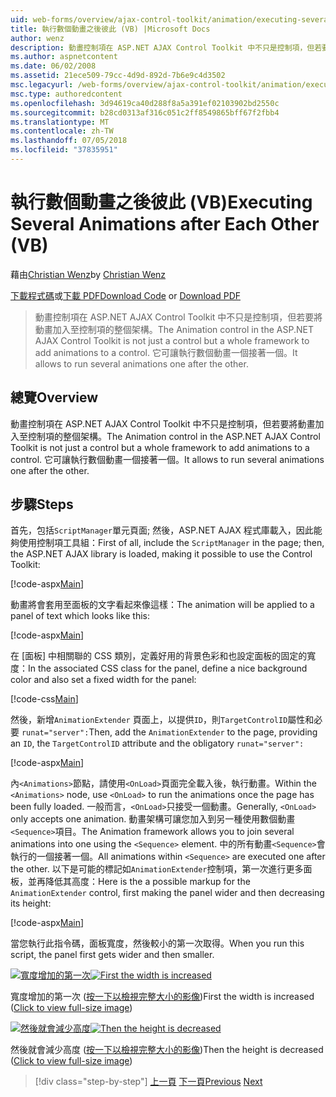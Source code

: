 ```yaml
---
uid: web-forms/overview/ajax-control-toolkit/animation/executing-several-animations-after-each-other-vb
title: 執行數個動畫之後彼此 (VB) |Microsoft Docs
author: wenz
description: 動畫控制項在 ASP.NET AJAX Control Toolkit 中不只是控制項，但若要將動畫加入至控制項的整個架構。 它可讓執行 severa...
ms.author: aspnetcontent
ms.date: 06/02/2008
ms.assetid: 21ece509-79cc-4d9d-892d-7b6e9c4d3502
msc.legacyurl: /web-forms/overview/ajax-control-toolkit/animation/executing-several-animations-after-each-other-vb
msc.type: authoredcontent
ms.openlocfilehash: 3d94619ca40d288f8a5a391ef02103902bd2550c
ms.sourcegitcommit: b28cd0313af316c051c2ff8549865bff67f2fbb4
ms.translationtype: MT
ms.contentlocale: zh-TW
ms.lasthandoff: 07/05/2018
ms.locfileid: "37835951"
---
```

<a name="executing-several-animations-after-each-other-vb"></a><span data-ttu-id="60bb7-104">執行數個動畫之後彼此 (VB)</span><span class="sxs-lookup"><span data-stu-id="60bb7-104">Executing Several Animations after Each Other (VB)</span></span>
====================
<span data-ttu-id="60bb7-105">藉由[Christian Wenz](https://github.com/wenz)</span><span class="sxs-lookup"><span data-stu-id="60bb7-105">by [Christian Wenz](https://github.com/wenz)</span></span>

<span data-ttu-id="60bb7-106">[下載程式碼](http://download.microsoft.com/download/f/9/a/f9a26acd-8df4-4484-8a18-199e4598f411/Animation3.vb.zip)或[下載 PDF](http://download.microsoft.com/download/6/7/1/6718d452-ff89-4d3f-a90e-c74ec2d636a3/animation3VB.pdf)</span><span class="sxs-lookup"><span data-stu-id="60bb7-106">[Download Code](http://download.microsoft.com/download/f/9/a/f9a26acd-8df4-4484-8a18-199e4598f411/Animation3.vb.zip) or [Download PDF](http://download.microsoft.com/download/6/7/1/6718d452-ff89-4d3f-a90e-c74ec2d636a3/animation3VB.pdf)</span></span>

> <span data-ttu-id="60bb7-107">動畫控制項在 ASP.NET AJAX Control Toolkit 中不只是控制項，但若要將動畫加入至控制項的整個架構。</span><span class="sxs-lookup"><span data-stu-id="60bb7-107">The Animation control in the ASP.NET AJAX Control Toolkit is not just a control but a whole framework to add animations to a control.</span></span> <span data-ttu-id="60bb7-108">它可讓執行數個動畫一個接著一個。</span><span class="sxs-lookup"><span data-stu-id="60bb7-108">It allows to run several animations one after the other.</span></span>


## <a name="overview"></a><span data-ttu-id="60bb7-109">總覽</span><span class="sxs-lookup"><span data-stu-id="60bb7-109">Overview</span></span>

<span data-ttu-id="60bb7-110">動畫控制項在 ASP.NET AJAX Control Toolkit 中不只是控制項，但若要將動畫加入至控制項的整個架構。</span><span class="sxs-lookup"><span data-stu-id="60bb7-110">The Animation control in the ASP.NET AJAX Control Toolkit is not just a control but a whole framework to add animations to a control.</span></span> <span data-ttu-id="60bb7-111">它可讓執行數個動畫一個接著一個。</span><span class="sxs-lookup"><span data-stu-id="60bb7-111">It allows to run several animations one after the other.</span></span>

## <a name="steps"></a><span data-ttu-id="60bb7-112">步驟</span><span class="sxs-lookup"><span data-stu-id="60bb7-112">Steps</span></span>

<span data-ttu-id="60bb7-113">首先，包括`ScriptManager`單元頁面; 然後，ASP.NET AJAX 程式庫載入，因此能夠使用控制項工具組：</span><span class="sxs-lookup"><span data-stu-id="60bb7-113">First of all, include the `ScriptManager` in the page; then, the ASP.NET AJAX library is loaded, making it possible to use the Control Toolkit:</span></span>

[!code-aspx[Main](executing-several-animations-after-each-other-vb/samples/sample1.aspx)]

<span data-ttu-id="60bb7-114">動畫將會套用至面板的文字看起來像這樣：</span><span class="sxs-lookup"><span data-stu-id="60bb7-114">The animation will be applied to a panel of text which looks like this:</span></span>

[!code-aspx[Main](executing-several-animations-after-each-other-vb/samples/sample2.aspx)]

<span data-ttu-id="60bb7-115">在 [面板] 中相關聯的 CSS 類別，定義好用的背景色彩和也設定面板的固定的寬度：</span><span class="sxs-lookup"><span data-stu-id="60bb7-115">In the associated CSS class for the panel, define a nice background color and also set a fixed width for the panel:</span></span>

[!code-css[Main](executing-several-animations-after-each-other-vb/samples/sample3.css)]

<span data-ttu-id="60bb7-116">然後，新增`AnimationExtender` 頁面上，以提供`ID`，則`TargetControlID`屬性和必要 `runat="server":`</span><span class="sxs-lookup"><span data-stu-id="60bb7-116">Then, add the `AnimationExtender` to the page, providing an `ID`, the `TargetControlID` attribute and the obligatory `runat="server":`</span></span>

[!code-aspx[Main](executing-several-animations-after-each-other-vb/samples/sample4.aspx)]

<span data-ttu-id="60bb7-117">內`<Animations>`節點，請使用`<OnLoad>`頁面完全載入後，執行動畫。</span><span class="sxs-lookup"><span data-stu-id="60bb7-117">Within the `<Animations>` node, use `<OnLoad>` to run the animations once the page has been fully loaded.</span></span> <span data-ttu-id="60bb7-118">一般而言，`<OnLoad>`只接受一個動畫。</span><span class="sxs-lookup"><span data-stu-id="60bb7-118">Generally, `<OnLoad>` only accepts one animation.</span></span> <span data-ttu-id="60bb7-119">動畫架構可讓您加入到另一種使用數個動畫`<Sequence>`項目。</span><span class="sxs-lookup"><span data-stu-id="60bb7-119">The Animation framework allows you to join several animations into one using the `<Sequence>` element.</span></span> <span data-ttu-id="60bb7-120">中的所有動畫`<Sequence>`會執行的一個接著一個。</span><span class="sxs-lookup"><span data-stu-id="60bb7-120">All animations within `<Sequence>` are executed one after the other.</span></span> <span data-ttu-id="60bb7-121">以下是可能的標記如`AnimationExtender`控制項，第一次進行更多面板，並再降低其高度：</span><span class="sxs-lookup"><span data-stu-id="60bb7-121">Here is the a possible markup for the `AnimationExtender` control, first making the panel wider and then decreasing its height:</span></span>

[!code-aspx[Main](executing-several-animations-after-each-other-vb/samples/sample5.aspx)]

<span data-ttu-id="60bb7-122">當您執行此指令碼，面板寬度，然後較小的第一次取得。</span><span class="sxs-lookup"><span data-stu-id="60bb7-122">When you run this script, the panel first gets wider and then smaller.</span></span>


<span data-ttu-id="60bb7-123">[![寬度增加的第一次](executing-several-animations-after-each-other-vb/_static/image2.png)](executing-several-animations-after-each-other-vb/_static/image1.png)</span><span class="sxs-lookup"><span data-stu-id="60bb7-123">[![First the width is increased](executing-several-animations-after-each-other-vb/_static/image2.png)](executing-several-animations-after-each-other-vb/_static/image1.png)</span></span>

<span data-ttu-id="60bb7-124">寬度增加的第一次 ([按一下以檢視完整大小的影像](executing-several-animations-after-each-other-vb/_static/image3.png))</span><span class="sxs-lookup"><span data-stu-id="60bb7-124">First the width is increased ([Click to view full-size image](executing-several-animations-after-each-other-vb/_static/image3.png))</span></span>


<span data-ttu-id="60bb7-125">[![然後就會減少高度](executing-several-animations-after-each-other-vb/_static/image5.png)](executing-several-animations-after-each-other-vb/_static/image4.png)</span><span class="sxs-lookup"><span data-stu-id="60bb7-125">[![Then the height is decreased](executing-several-animations-after-each-other-vb/_static/image5.png)](executing-several-animations-after-each-other-vb/_static/image4.png)</span></span>

<span data-ttu-id="60bb7-126">然後就會減少高度 ([按一下以檢視完整大小的影像](executing-several-animations-after-each-other-vb/_static/image6.png))</span><span class="sxs-lookup"><span data-stu-id="60bb7-126">Then the height is decreased ([Click to view full-size image](executing-several-animations-after-each-other-vb/_static/image6.png))</span></span>

> [!div class="step-by-step"]
> <span data-ttu-id="60bb7-127">[上一頁](executing-several-animations-at-the-same-time-vb.md)
> [下一頁](animation-depending-on-a-condition-vb.md)</span><span class="sxs-lookup"><span data-stu-id="60bb7-127">[Previous](executing-several-animations-at-the-same-time-vb.md)
[Next](animation-depending-on-a-condition-vb.md)</span></span>
